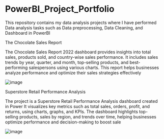 # PowerBI_Project_Portfolio
This repository contains my data analysis projects where I have performed Data analysis tasks such as Data preprocessing, Data Cleaning, and Dashboard in PowerBI


The Chocolate Sales Report

The Chocolate Sales Report 2022 dashboard provides insights into total sales, products sold, and country-wise sales performance. It includes sales trends by year, quarter, and month, top-selling products, and best-performing salespersons using various charts. This report helps businesses analyze performance and optimize their sales strategies effectively


![image](https://github.com/user-attachments/assets/8f934cf5-eb93-40f4-b90b-3dcf356fa9b1) 

Superstore Retail Performance Analysis

The project is a Superstore Retail Performance Analysis dashboard created in Power  It visualizes key metrics such as total sales, orders, profit, and returns, using charts, graphs, and KPIs. The dashboard highlights top-selling products, sales by region, and trends over time, helping businesses optimize performance and decision-making to boost sale

![image](https://github.com/user-attachments/assets/3857183b-4295-4a92-ae1c-c23154fc7cff)
